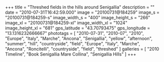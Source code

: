 +++
title = "Threshed fields in the hills around Senigallia"
description = ""
date = "2010-07-31T16:42:59.000"
image = "20100731@184259"
image_s = "20100731@184259-s"
image_width_s = "400"
image_height_s = "266"
image_xl = "20100731@184259-xl"
image_width_xl = "1024"
image_height_xl = "681"
gps_latitude = "43.70793475"
gps_longitude = "13.1316232666667"
phototags = [ "2010-07-31", "2010-07", "2010", "Europe", "Italy", "Marche", "Ancona", "Senigallia", "yellow", "afternoon", "summer", "hill", "countryside", "field", "Europe", "Italy", "Marche", "Ancona", "Roncitelli", "countryside", "field", "threshed" ]
galleries = [ "2010 Timeline", "Book Senigallia Mare Collina", "Senigallia Hills" ]
+++
